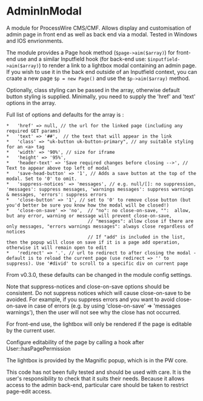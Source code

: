 # AdminInModal
A module for ProcessWire CMS/CMF. Allows display and customisation of admin page in front end as well as back end via a modal.
Tested in Windows and IOS envrionments.

The module provides a Page hook method (```$page->aim($array)```) for front-end use and a similar Inputfield hook (for back-end use: ```$inputfield->aim($array)```) to render a link to a lightbox modal containing an admin page.
If you wish to use it in the back end outside of an Inputfield context, you can craate a new page ```$p = new Page()``` and use the ```$p->aim($array)``` method.

Optionally, class styling can be passed in the array, otherwise default button styling is supplied.
Minimally, you need to supply the 'href' and 'text' options in the array.

Full list of options and defaults for the array is :

	*   'href' => null, // the url for the linked page (including any required GET params)
    *   'text' => '##',  // the text that will appear in the link
    *   'class' => "uk-button uk-button-primary", // any suitable styling for an <a> tag
	*   'width' => '90%', // size for iframe
	*   'height' => '95%',
    *   'header-text' => 'Save required changes before closing -->', // Text to appear above top left of modal
    *   'save-head-button' => '1', // Adds a save button at the top of the modal. Set to '0' to omit.
	*   'suppress-notices' => 'messages', // e.g. null/[]: no suppression, 'messages': suppress messages, 'warnings messages': suppress warnings & messages, 'errors': suppress errors
    *   'close-button' => '1', // set to '0' to remove close button (but you'd better be sure you know how the modal will be closed!)
    *   'close-on-save' => 'no',  // "no": no close-on-save, "":  allow, but any error, warning or message will prevent close-on-save,
                                  // "messages": allow close if there are only messages, "errors warnings messages": always close regardless of notices
                                  // If "add" is included in the list, then the popup will close on save if it is a page add operation, otherwise it will remain open to edit  
    *   'redirect' => '.', // url to redirect to after closing the modal - default is to reload the current page (use redirect => '' to suppress). Use '#divid' to scroll to a specific div on current page

From v0.3.0, these defaults can be changed in the module config settings.

Note that suppress-notices and close-on-save options should be consistent. Do not suppress notices which will cause 
close-on-save to be avoided. For example, if you suppress errors and you want to avoid close-on-save in case of errors 
(e.g. by using 'close-on-save' => 'messages warnings'), then the user will not see why the
close has not occurred.

For front-end use, the lightbox will only be rendered if the page is editable by the current user.

Configure editability of the page by calling a hook after User::hasPagePermission

The lightbox is provided by the Magnific popup, which is in the PW core.

This code has not been fully tested and should be used with care. It is the user's responsibility to check that it suits their needs.
Because it allows access to the admin back-end, particular care should be taken to restrict page-edit access.
